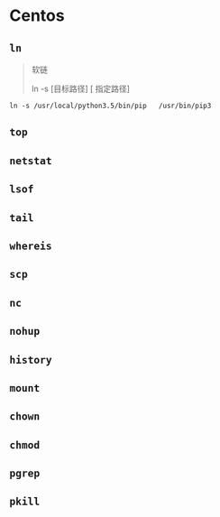 # Centos

## `ln`

> 软链
>
> ln -s  \[目标路径\]      \[ 指定路径\]

```
ln -s /usr/local/python3.5/bin/pip   /usr/bin/pip3
```

## `top`



## `netstat`

## `lsof`

## `tail`

## `whereis`

## `scp`

## `nc`

## `nohup`

## `history`

## `mount`

## `chown`

## `chmod`

## `pgrep`

## `pkill`